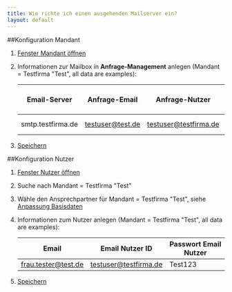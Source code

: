 ```yaml
---
title: Wie richte ich einen ausgehenden Mailserver ein?
layout: default
---
```

##Konfiguration Mandant
1. [Fenster Mandant öffnen](Wie_finde_und_öffne_ich_ein_Fenster)
1. Informationen zur Mailbox in **Anfrage-Management** anlegen (Mandant = Testfirma "Test", all data are examples):

	| Email-Server      | Anfrage-Email    | Anfrage-Nutzer        |  Passwort Anfrage Nutzer | SMTP-Anmeldung |
	| ----------------- | ---------------- | --------------------- | ------------------------ | -------------- |
	| smtp.testfirma.de | testuser@test.de | testuser@testfirma.de | Test123                  | Häkchen setzen |


1. [Speichern](Wie_lege_ich_einen_neuen_datensatz_an)


##Konfiguration Nutzer
1. [Fenster Nutzer öffnen](Wie_finde_und_öffne_ich_ein_Fenster)
1. Suche nach Mandant = Testfirma "Test"
1. Wähle den Ansprechpartner für Mandant = Testfirma "Test", siehe [Anpassung Basisdaten](Wie_richte_ich_metasfresh_ein)
1. Informationen zum Nutzer anlegen (Mandant = Testfirma "Test", all data are examples):

	| Email               | Email Nutzer ID       | Passwort Email Nutzer |
	| ------------------- | --------------------- | --------------------- |
	| frau.tester@test.de | testuser@testfirma.de | Test123               |

	
1. [Speichern](Wie_lege_ich_einen_neuen_datensatz_an)

